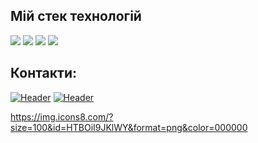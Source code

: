 ## Мій стек технологій
<img src="https://img.shields.io/badge/html-E0FFFF?style=for-the-badge&logo=html5&logoColor=DA70D6"/> <img src="https://img.shields.io/badge/css-E0FFFF?style=for-the-badge&logo=css3&logoColor=DA70D6"/> <img src="https://img.shields.io/badge/JAVA SCRIPT-E0FFFF?style=for-the-badge&logo=javascript&logoColor=DA70D6"/> <img src="https://img.shields.io/badge/react-E0FFFF?style=for-the-badge&logo=react&logoColor=DA70D6"/>

## Контакти:

[![Header](https://img.shields.io/badge/discord-E0FFFF?style=for-the-badge&logo=discord&logoColor=DA70D6)](https://discordapp.com/users/438712885854863360/)
[![Header](https://img.icons8.com/?size=100&id=HTBOiI9JKlWY&format=png&color=000000?style=for-the-badge&logo=discord&logoColor=DA70D6)](https://discordapp.com/users/438712885854863360/)



https://img.icons8.com/?size=100&id=HTBOiI9JKlWY&format=png&color=000000

